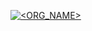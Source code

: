 [![<ORG_NAME>](https://app.circleci.com/pipelines/github/ARIFSATRIA1/Menjadi_Android_Developer_Expert_Submission.svg?style=shield)](https://app.circleci.com/pipelines/github/ARIFSATRIA1/Menjadi_Android_Developer_Expert_Submission)

